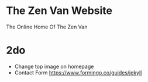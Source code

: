 # The Zen Van Website

The Online Home Of The Zen Van


2do
===
* Change top image on homepage
* Contact Form https://www.formingo.co/guides/jekyll
